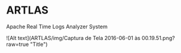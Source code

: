 # ARTLAS
Apache Real Time Logs Analyzer System

![Alt text](ARTLAS/img/Captura de Tela 2016-06-01 às 00.19.51.png?raw=true "Title")
